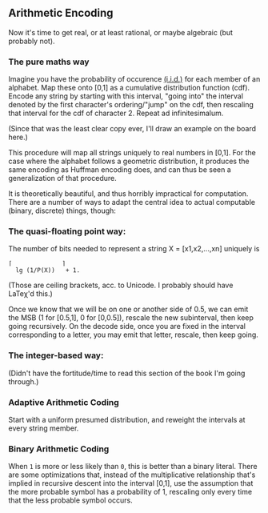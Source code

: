 ## Arithmetic Encoding

Now it's time to get real, or at least rational, or maybe algebraic
(but probably not).

### The pure maths way

Imagine you have the probability of occurence
[\(i.i.d.\)](en.wikipedia.org/wiki/Independent_and_identically_distributed_random_variables)
for each member of an alphabet. Map these onto [0,1] as a cumulative
distribution function (cdf). Encode any string by starting with this
interval, "going into" the interval denoted by the first character's
ordering/"jump" on the cdf, then rescaling that interval for the cdf
of character 2. Repeat ad infinitesimalum.

(Since that was the least clear copy ever, I'll draw an example on the
board here.)

This procedure will map all strings uniquely to real numbers in [0,1].
For the case where the alphabet follows a geometric distribution, it
produces the same encoding as Huffman encoding does, and can thus be
seen a generalization of that procedure.

It is theoretically beautiful, and thus horribly impractical for
computation. There are a number of ways to adapt the central idea to
actual computable (binary, discrete) things, though:

### The quasi-floating point way:

The number of bits needed to represent a string X = [x1,x2,...,xn]
uniquely is

```
⌈              ⌉
  lg (1/P(X))   + 1.
```

(Those are ceiling brackets, acc. to Unicode. I probably should have
LaTeχ'd this.)

Once we know that we will be on one or another side of 0.5, we can
emit the MSB (1 for [0.5,1], 0 for [0,0.5]), rescale the new
subinterval, then keep going recursively. On the decode side, once you
are fixed in the interval corresponding to a letter, you may emit that
letter, rescale, then keep going.

### The integer-based way:

(Didn't have the fortitude/time to read this section of the book I'm
going through.)

### Adaptive Arithmetic Coding

Start with a uniform presumed distribution, and reweight the intervals
at every string member.

### Binary Arithmetic Coding

When `1` is more or less likely than `0`, this is better than a binary
literal. There are some optimizations that, instead of the
multiplicative relationship that's implied in recursive descent into
the interval [0,1], use the assumption that the more probable symbol
has a probability of 1, rescaling only every time that the less
probable symbol occurs.
